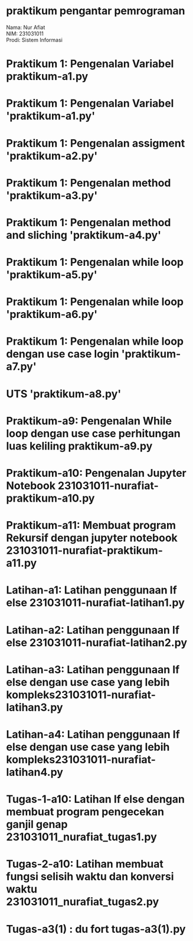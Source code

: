 # praktikum pengantar pemrograman
<div> Nama: Nur Afiat </div>
<div> NIM: 231031011 </div>
<div> Prodi: Sistem Informasi </div>

# Praktikum 1: Pengenalan Variabel praktikum-a1.py
# Praktikum 1: Pengenalan Variabel 'praktikum-a1.py'
# Praktikum 1: Pengenalan assigment 'praktikum-a2.py'
# Praktikum 1: Pengenalan method 'praktikum-a3.py'
# Praktikum 1: Pengenalan method and sliching 'praktikum-a4.py'
# Praktikum 1: Pengenalan while loop 'praktikum-a5.py'
# Praktikum 1: Pengenalan while loop 'praktikum-a6.py'
# Praktikum 1: Pengenalan while loop dengan use case login 'praktikum-a7.py'
# UTS 'praktikum-a8.py'
# Praktikum-a9: Pengenalan While loop dengan use case perhitungan luas keliling praktikum-a9.py
# Praktikum-a10: Pengenalan Jupyter Notebook 231031011-nurafiat-praktikum-a10.py
# Praktikum-a11: Membuat program Rekursif dengan jupyter notebook 231031011-nurafiat-praktikum-a11.py
# Latihan-a1: Latihan penggunaan If else 231031011-nurafiat-latihan1.py
# Latihan-a2: Latihan penggunaan If else 231031011-nurafiat-latihan2.py
# Latihan-a3: Latihan penggunaan If else dengan use case yang lebih kompleks231031011-nurafiat-latihan3.py
# Latihan-a4: Latihan penggunaan If else dengan use case yang lebih kompleks231031011-nurafiat-latihan4.py
# Tugas-1-a10: Latihan If else dengan membuat program pengecekan ganjil genap 231031011_nurafiat_tugas1.py
# Tugas-2-a10: Latihan membuat fungsi selisih waktu dan konversi waktu 231031011_nurafiat_tugas2.py
# Tugas-a3(1) : du fort tugas-a3(1).py

